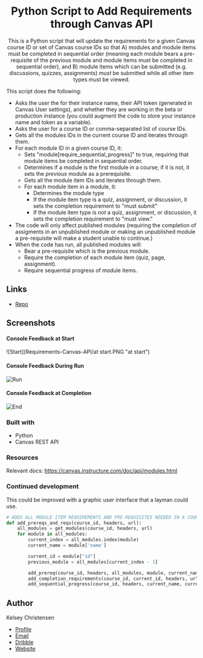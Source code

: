<h1 align="center">Python Script to Add Requirements through Canvas API</h1>

<p align="center">
This is a Python script that will update the requirements for a 
given Canvas course ID or set of Canvas course IDs so that 
A) modules and module items must be completed in sequential order (meaning each module bears a 
pre-requisite of the previous module and module items must be completed
in sequential order), and B) module items which can be submitted (e.g.
discussions, quizzes, assignments) <i>must</i> be submitted while all
other item types must be viewed. 

This script does the following: 

- Asks the user the for their instance name, their API token (generated in Canvas User settings), and whether they are working in the beta or production instance (you could augment the code to store your instance name and token as a variable). 
- Asks the user for a course ID or comma-separated list of course IDs. 
- Gets all the modules IDs in the current course ID and iterates through them.
- For each module ID in a given course ID, it:
  - Sets "module[require_sequential_progress]" to true, requiring that module items be completed in sequential order.
  - Determines if a module is the first module in a course; if it is not, it sets the _previous_ module as a prerequisite.
  - Gets all the module item IDs and iterates through them. 
  - For each module item in a module, it: 
    - Determines the module type 
    - If the module item type is a quiz, assignment, or discussion, it sets the completion requirement to "must submit"
    - If the module item type is _not_ a quiz, assignment, or discussion, it sets the completion requirement to "must view."
- The code will only affect published modules (requiring the completion of assigments in an unpublished module or making an unpublished module a pre-requisite will make a student unable to continue.)
- When the code has run, all published modules will: 
  - Bear a pre-requisite which is the previous module. 
  - Require the completion of each module item (quiz, page, assignment).
  - Require sequential progress of module items. 

## Links

- [Repo](https://github.com/kelseychristensen/Requirements_Canvas_API "to-do-tool")

## Screenshots

#### Console Feedback at Start
![Start](Requirements-Canvas-API/at start.PNG "at start")
#### Console Feedback During Run
![Run](Requirements-Canvas-API/middle.PNG "at start")
#### Console Feedback at Completion
![End](Requirements-Canvas-API/end.PNG "at end")


### Built with

- Python
- Canvas REST API

### Resources

Relevant docs: https://canvas.instructure.com/doc/api/modules.html

### Continued development

This could be improved with a graphic user interface that a layman could use.


```python
# ADDS ALL MODULE ITEM REQUIREMENTS AND PRE-REQUISITES NEEDED IN A COURSE
def add_prereqs_and_reqs(course_id, headers, url):
    all_modules = get_modules(course_id, headers, url)
    for module in all_modules:
        current_index = all_modules.index(module)
        current_name = module['name']

        current_id = module["id"]
        previous_module = all_modules[current_index - 1]

        add_prereq(course_id, headers, all_modules, module, current_name, current_id, previous_module, url)
        add_completion_requirements(course_id, current_id, headers, url)
        add_sequential_progress(course_id, headers, current_name, current_id, url)
```

## Author

Kelsey Christensen

- [Profile](https://github.com/kelseychristensen "GitHub")
- [Email](mailto:kelsey.c.christensen@gmail.com?subject=Hi "Email")
- [Dribble](https://dribbble.com/kelseychristensen "Dribble")
- [Website](http://kelseychristensen.com/ "Website")
